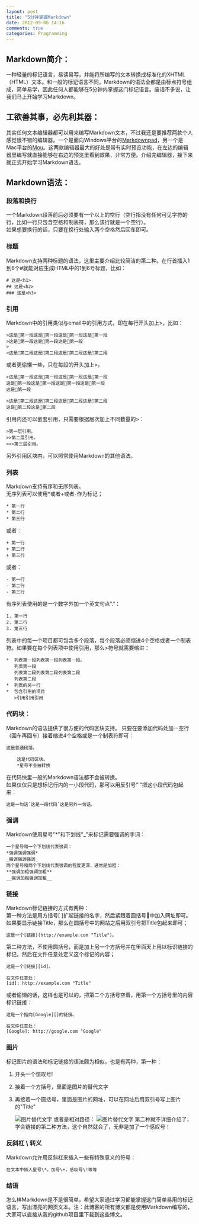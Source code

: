 ```yaml
---
layout: post
title: "5分钟掌握Markdown"
date: 2012-09-06 14:16
comments: true
categories: Programming
---
```

## Markdown简介：
一种轻量的标记语言，易读易写，并能将所编写的文本转换成标准化的XHTML（HTML）文本。和一般的标记语言不同，Markdown的语法全都是由标点符号组成，简单易学，因此任何人都能够在5分钟内掌握这门标记语言。废话不多说，让我们马上开始学习Markdown。
## 工欲善其事，必先利其器：
其实任何文本编辑器都可以用来编写Markdown文本，不过我还是要推荐两款个人感觉很不错的编辑器。一个是面向Windows平台的[Markdownpad](http://markdownpad.com)，另一个是Mac平台的[Mou](http://mouapp.com)。这两款编辑器最大的好处是带有实时预览功能，在左边的编辑器里编写就直接能够在右边的预览里看到效果，非常方便。介绍完编辑器，接下来就正式开始学习Markdown语法。
## Markdown语法：
### 段落和换行
一个Markdown段落前后必须要有一个以上的空行（空行指没有任何可见字符的行，比如一行只包含空格和制表符，那么该行就是一个空行）。  
如果想要换行的话，只要在换行处输入两个空格然后回车即可。
### 标题
Markdown支持两种标题的语法，这里主要介绍比较简洁的第二种。在行首插入1到6个\#就能对应生成HTML中的1到6号标题，比如：  

	# 这是<h1>  
	## 这是<h2>  
	### 这是<h3>  
### 引用
Markdown中的引用类似与email中的引用方式，即在每行开头加上\>，比如：  

	>这是第一段这是第一段这是第一段这是第一段  
	>这是第一段这是第一段这是第一段
	>                        
	>这是第二段这是第二段这是第二段这是第二段  
或者更偷懒一些，只在每段的开头加上\>。  

	>这是第一段这是第一段这是第一段这是第一段  
	这是第一段这是第一段这是第一段这是第一段
	这是第一段 
	
	>这是第二段这是第二段这是第二段这是第二段
	这是第二段这是第二段  
引用内还可以嵌套引用，只需要根据层次加上不同数量的\>：  

	>第一层引用。  
	>>第二层引用。  
	>>>第三层引用。  
另外引用区块内，可以照常使用Markdown的其他语法。
### 列表
Markdown支持有序和无序列表。  
无序列表可以使用\*或者\+或者\-作为标记；  

	* 第一行  
	* 第二行  
	* 第三行  
或者：  

	+ 第一行
	+ 第二行
	+ 第三行 
或者：	
	
	- 第一行  
	- 第二行  
	- 第三行  
有序列表使用的是一个数字外加一个英文句点”\.”：  

	1. 第一行  
	2. 第二行  
	3. 第三行  
列表中的每一个项目都可包含多个段落，每个段落必须缩进4个空格或者一个制表符。如果要在每个列表项中使用引用，那么\>符号就需要缩进： 
 
	*  列表第一段列表第一段列表第一段。  
	   列表第一段 
	   列表第二段列表第二段列表第二段     
	   列表第二段  
	*  列表的另一行  
	*  包含引用的项目
	   >引用引用引用
### 代码块：
Markdown的语法提供了很方便的代码区块支持。 只要在要添加代码处加一空行（回车再回车）接着缩进4个空格或是一个制表符即可：

	这是普通段落。
	
		这是代码区块。
		*星号不会被转换
在代码快里一般的Markdown语法都不会被转换。  
如果仅仅只是想标记行内的一小段代码，那可以用反引号“`”把这小段代码包起来：

	这是一句话`这是一段代码`这是另外一句话。
### 强调
Markdown使用星号"\*"和下划线"\_"来标记需要强调的字词：

	一个星号和一个下划线代表强调：
	*强调强调强调*
	_强调强调强调_
	两个星号和两个下划线代表强调的程度更深，通常是加粗：
	**强调加粗强调加粗**
	__强调加粗强调加粗__
### 链接
Markdown标记链接的方式有两种：  
第一种方法是用方括号\[ \]扩起链接的名字，然后紧跟着圆括号中加入网址即可。 如果要显示链接Title，那么在圆括号中的网站之后用双引号把Title包起来即可；

	这是一个[链接](http://example.com "Title")。

第二种方法，不使用圆括号，而是加上另一个方括号并在里面天上用以标识链接的标记。然后在文件任意处定义这个标记的内容；
	
	这是一个[链接][id]。
	
	在文件任意处：
	[id]: http://example.com "Title"
或者偷懒的话，这样也是可以的，把第二个方括号空着，用第一个方括号里的内容标识链接：

	这是一个指向[Google][]的链接。
	
	在文件任意处：
	[Google]: http://google.com "Google"
### 图片
标记图片的语法和标记链接的语法颇为相似，也是有两种，第一种：
1. 开头一个惊叹号!
2. 接着一个方括号，里面是图片的替代文字
3. 再接着一个圆括号，里面是图片的网址，可以在网址后用双引号写上图片的"Title"

	![图片替代文字](http://example.com/image/pic.jpg "title")
	或者是相对路径：
	![图片替代文字](/image/pic.jpg "title")
第二种就不详细介绍了，学会链接的第二种方法，这个自然就会了，无非是加了一个感叹号！
### 反斜杠 \ 转义
Markdown允许用反斜杠来插入一些有特殊意义的符号：

	在文本中插入星号\*，加号\+，感叹号\!等等

### 结语
怎么样Markdown是不是很简单，希望大家通过学习都能掌握这门简单易用的标记语言，写出漂亮的网页文本。注：此博客的所有博文都是使用Markdown编写的，大家可以直接从我的github项目里下载到这些博文。




